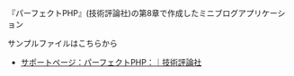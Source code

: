 『パーフェクトPHP』(技術評論社)の第8章で作成したミニブログアプリケーション

サンプルファイルはこちらから

- [サポートページ：パーフェクトPHP：｜技術評論社](http://gihyo.jp/book/2010/978-4-7741-4437-5/support)
